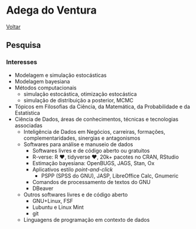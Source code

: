 # Adega do Ventura

[Voltar](README.md)

## Pesquisa

### Interesses

-   Modelagem e simulação estocásticas
-   Modelagem bayesiana
-   Métodos computacionais
    -   simulação estocástica, otimização estocástica
    -   simulação de distribuição a posterior, MCMC
-   Tópicos em Filosofias da Ciência, da Matemática, da Probabilidade e da Estatística
-   Ciência de Dados, áreas de conhecimentos, técnicas e tecnologias associadas
    -   Inteligência de Dados em Negócios, carreiras, formações, complementaridades, sinergias e antagonismos
    -   Softwares para análise e manuseio de dados
        -   Softwares livres e de código aberto ou gratuitos
        -   R-verse: R ♥, tidyverse ♥, 20k+ pacotes no CRAN, RStudio
        -   Estimação bayesiana: OpenBUGS, JAGS, Stan, Ox
        -   Aplicativos estilo *point-and-click*
            -   PSPP (SPSS do GNU), JASP, LibreOffice Calc, Gnumeric
        -   Comandos de processamento de textos do GNU
        -   DBeaver
    -   Outros softwares livres e de código aberto
        -   GNU+Linux, FSF
        -   Lubuntu e Linux Mint
        -   git
    -   Linguagens de programação em contexto de dados

<!--
- comandos de processamento de textos do GNU  
  - coreutils: 
    - csplit, expand/unexpand, head, join, numfmt, split, tac, tail
    - extras: fold, nl, 
  - pacotes GNU: gawk, sed, grep, make
  - pacotes adicionais: json_pp, jq
- Linguagens de programação em contexto de dados
  - uso geral: R, python, Julia, SQL, Haskell
  - domínio específico: bash script, awk, jq, expressões regulares, 
  - dados: JSON, xml
-->
